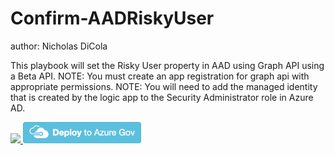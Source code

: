 # Confirm-AADRiskyUser
author: Nicholas DiCola

This playbook will set the Risky User property in AAD using Graph API using a Beta API.  NOTE:  You must create an app registration for graph api with appropriate permissions.  NOTE:  You will need to add the managed identity that is created by the logic app to the Security Administrator role in Azure AD.

<a href="https://azuredeploy.net/?repository=https://github.com/swiftsolves-msft/Azure-Sentinel-Playbooks/blob/master/Dismiss-AADRiskyUser" target="_blank">
    <img src="http://azuredeploy.net/deploybutton.png"/>
</a>
<a href="https://portal.azure.us/#create/Microsoft.Template/uri/https%3A%2F%2Fraw.githubusercontent.com%2FSwiftsolves-MSFT%2FAzure-Sentinel-Playbooks%2Fmaster%2FDismiss-AADRiskyUser%2Fazuredeploy.json" target="_blank">
<img src="https://raw.githubusercontent.com/Azure/azure-quickstart-templates/master/1-CONTRIBUTION-GUIDE/images/deploytoazuregov.png"/>
</a>